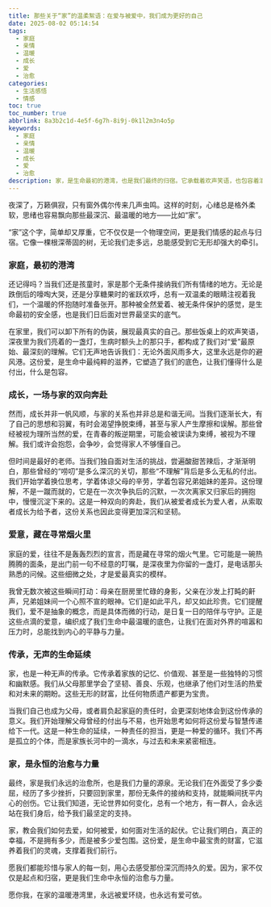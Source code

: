 ```yaml
---
title: 那些关于“家”的温柔絮语：在爱与被爱中，我们成为更好的自己
date: 2025-08-02 05:14:54
tags:
  - 家庭
  - 亲情
  - 温暖
  - 成长
  - 爱
  - 治愈
categories:
  - 生活感悟
  - 情感
toc: true
toc_number: true
abbrlink: 8a3b2c1d-4e5f-6g7h-8i9j-0k1l2m3n4o5p
keywords:
  - 家庭
  - 亲情
  - 温暖
  - 成长
  - 爱
  - 治愈
description: 家，是生命最初的港湾，也是我们最终的归宿。它承载着欢声笑语，也包容着泪水与成长。这篇文章，将带你走进那些关于家庭的深层感悟，感受爱与连接的力量，以及它如何塑造我们，让我们在温暖中不断前行。
---
```


夜深了，万籁俱寂，只有窗外偶尔传来几声虫鸣。这样的时刻，心绪总是格外柔软，思绪也容易飘向那些最深沉、最温暖的地方——比如“家”。

“家”这个字，简单却又厚重，它不仅仅是一个物理空间，更是我们情感的起点与归宿。它像一棵根深蒂固的树，无论我们走多远，总能感受到它无形却强大的牵引。

### 家庭，最初的港湾

还记得吗？当我们还是孩童时，家是那个无条件接纳我们所有情绪的地方。无论是跌倒后的嚎啕大哭，还是分享糖果时的雀跃欢呼，总有一双温柔的眼睛注视着我们，一个温暖的怀抱随时准备张开。那种被全然爱着、被无条件保护的感觉，是生命最初的安全感，也是我们日后面对世界最坚实的底气。

在家里，我们可以卸下所有的伪装，展现最真实的自己。那些饭桌上的欢声笑语，深夜里为我们亮着的一盏灯，生病时额头上的那只手，都构成了我们对“爱”最原始、最深刻的理解。它们无声地告诉我们：无论外面风雨多大，这里永远是你的避风港。这份爱，是生命中最纯粹的滋养，它塑造了我们的底色，让我们懂得什么是付出，什么是包容。

### 成长，一场与家的双向奔赴

然而，成长并非一帆风顺，与家的关系也并非总是和谐无间。当我们逐渐长大，有了自己的思想和羽翼，有时会渴望挣脱束缚，甚至与家人产生摩擦和误解。那些曾经被视为理所当然的爱，在青春的叛逆期里，可能会被误读为束缚，被视为不理解。我们或许会抱怨，会争吵，会觉得家人不够懂自己。

但时间是最好的老师。当我们独自面对生活的挑战，尝遍酸甜苦辣后，才渐渐明白，那些曾经的“唠叨”是多么深沉的关切，那些“不理解”背后是多么无私的付出。我们开始学着换位思考，学着体谅父母的辛劳，学着包容兄弟姐妹的差异。这份理解，不是一蹴而就的，它是在一次次争执后的沉默，一次次离家又归家后的拥抱中，慢慢沉淀下来的。这是一种双向的奔赴，我们从被爱者成长为爱人者，从索取者成长为给予者，这份关系也因此变得更加深沉和坚韧。

### 爱意，藏在寻常烟火里

家庭的爱，往往不是轰轰烈烈的宣言，而是藏在寻常的烟火气里。它可能是一碗热腾腾的面条，是出门前一句不经意的叮嘱，是深夜里为你留的一盏灯，是电话那头熟悉的问候。这些细微之处，才是爱最真实的模样。

我曾无数次被这些瞬间打动：母亲在厨房里忙碌的身影，父亲在沙发上打盹的鼾声，兄弟姐妹间一个心照不宣的眼神。它们是如此平凡，却又如此珍贵。它们提醒我们，爱不是抽象的概念，而是具体而微的行动，是日复一日的陪伴与守护。正是这些点滴的爱意，编织成了我们生命中最温暖的底色，让我们在面对外界的喧嚣和压力时，总能找到内心的平静与力量。

### 传承，无声的生命延续

家，也是一种无声的传承。它传承着家族的记忆、价值观、甚至是一些独特的习惯和幽默感。我们从父母那里学会了坚韧、善良、乐观，也继承了他们对生活的热爱和对未来的期盼。这些无形的财富，比任何物质遗产都更为宝贵。

当我们自己也成为父母，或者肩负起家庭的责任时，会更深刻地体会到这份传承的意义。我们开始理解父母曾经的付出与不易，也开始思考如何将这份爱与智慧传递给下一代。这是一种生命的延续，一种责任的担当，更是一种爱的循环。我们不再是孤立的个体，而是家族长河中的一滴水，与过去和未来紧密相连。

### 家，是永恒的治愈与力量

最终，家是我们永远的治愈所，也是我们力量的源泉。无论我们在外面受了多少委屈，经历了多少挫折，只要回到家里，那份无条件的接纳和支持，就能瞬间抚平内心的创伤。它让我们知道，无论世界如何变化，总有一个地方，有一群人，会永远站在我们身后，给予我们最坚定的支持。

家，教会我们如何去爱，如何被爱，如何面对生活的起伏。它让我们明白，真正的幸福，不是拥有多少，而是被多少爱包围。这份爱，是生命中最宝贵的财富，它滋养着我们的灵魂，支撑着我们前行。

愿我们都能珍惜与家人的每一刻，用心去感受那份深沉而持久的爱。因为，家不仅仅是起点和归宿，更是我们生命中永恒的治愈与力量。

愿你我，在家的温暖港湾里，永远被爱环绕，也永远有爱可依。